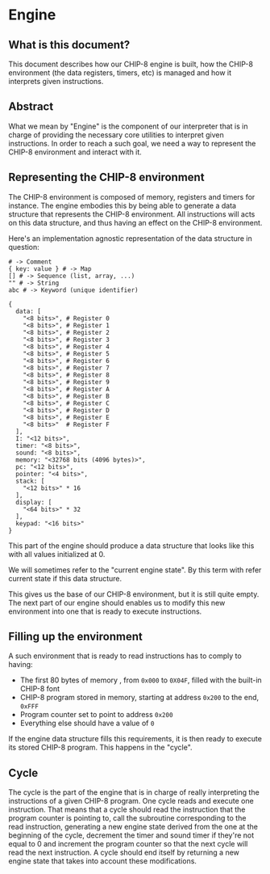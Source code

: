 # Engine

## What is this document?

This document describes how our CHIP-8 engine is built, how the CHIP-8
environment (the data registers, timers, etc) is managed and how it interprets
given instructions.

## Abstract

What we mean by "Engine" is the component of our interpreter that is in charge
of providing the necessary core utilities to interpret given instructions. In
order to reach a such goal, we need a way to represent the CHIP-8 environment
and interact with it.

## Representing the CHIP-8 environment

The CHIP-8 environment is composed of memory, registers and timers for
instance. The engine embodies this by being able to generate a data structure
that represents the CHIP-8 environment. All instructions will acts on this data
structure, and thus having an effect on the CHIP-8 environment.

Here's an implementation agnostic representation of the data structure in
question:

```
# -> Comment
{ key: value } # -> Map
[] # -> Sequence (list, array, ...)
"" # -> String
abc # -> Keyword (unique identifier)

{
  data: [
    "<8 bits>", # Register 0
    "<8 bits>", # Register 1
    "<8 bits>", # Register 2
    "<8 bits>", # Register 3
    "<8 bits>", # Register 4
    "<8 bits>", # Register 5
    "<8 bits>", # Register 6
    "<8 bits>", # Register 7
    "<8 bits>", # Register 8
    "<8 bits>", # Register 9
    "<8 bits>", # Register A
    "<8 bits>", # Register B
    "<8 bits>", # Register C
    "<8 bits>", # Register D
    "<8 bits>", # Register E
    "<8 bits>"  # Register F
  ],
  I: "<12 bits>",
  timer: "<8 bits>",
  sound: "<8 bits>",
  memory: "<32768 bits (4096 bytes)>",
  pc: "<12 bits>",
  pointer: "<4 bits>",
  stack: [
    "<12 bits>" * 16
  ],
  display: [
    "<64 bits>" * 32
  ],
  keypad: "<16 bits>"
}
```

This part of the engine should produce a data structure that looks like this
with all values initialized at 0.

We will sometimes refer to the "current engine state". By this term with refer
current state if this data structure.

This gives us the base of our CHIP-8 environment, but it is still quite empty.
The next part of our engine should enables us to modify this new environment
into one that is ready to execute instructions.

## Filling up the environment

A such environment that is ready to read instructions has to comply to having:
 * The first 80 bytes of memory , from `0x000` to `0X04F`, filled with the
   built-in CHIP-8 font
 * CHIP-8 program stored in memory, starting at address `0x200` to the end,
   `0xFFF`
 * Program counter set to point to address `0x200`
 * Everything else should have a value of `0`

If the engine data structure fills this requirements, it is then ready to
execute its stored CHIP-8 program. This happens in the "cycle".

## Cycle

The cycle is the part of the engine that is in charge of really interpreting
the instructions of a given CHIP-8 program.
One cycle reads and execute one instruction. That means that a cycle should
read the instruction that the program counter is pointing to, call the
subroutine corresponding to the read instruction, generating a new engine
state derived from the one at the beginning of the cycle, decrement the timer
and sound timer if they're not equal to 0 and increment the program counter so
that the next cycle will read the next instruction.
A cycle should end itself by returning a new engine state that takes into
account these modifications.
